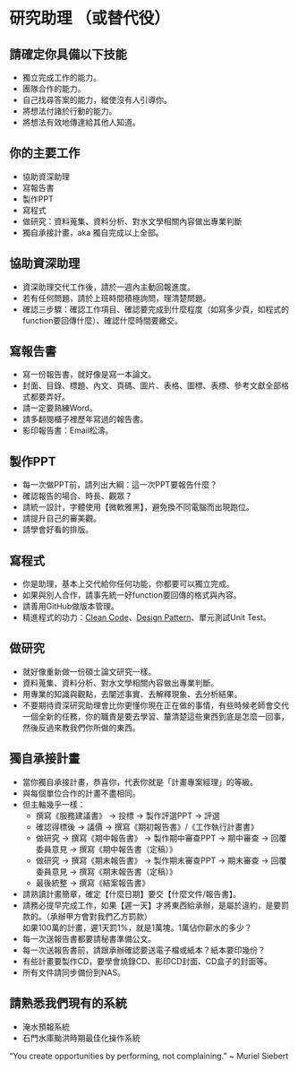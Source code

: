 # 研究助理 （或替代役）

## 請確定你具備以下技能

- 獨立完成工作的能力。
- 團隊合作的能力。
- 自己找尋答案的能力，縱使沒有人引導你。
- 將想法付諸於行動的能力。
- 將想法有效地傳達給其他人知道。

## 你的主要工作

- 協助資深助理
- 寫報告書
- 製作PPT
- 寫程式
- 做研究：資料蒐集、資料分析、對水文學相關內容做出專業判斷
- 獨自承接計畫，aka 獨自完成以上全部。

## 協助資深助理

- 資深助理交代工作後，請於一週內主動回報進度。
- 若有任何問題，請於上班時間積極詢問，理清楚問題。
- 確認三步驟：確認工作項目、確認要完成到什麼程度（如寫多少頁，如程式的function要回傳什麼）、確認什麼時間要繳交。

## 寫報告書

- 寫一份報告書，就好像是寫一本論文。
- 封面、目錄、標題、內文、頁碼、圖片、表格、圖標、表標、參考文獻全部格式都要弄好。
- 請一定要熟練Word。
- 請多翻閱櫃子裡歷年寫過的報告書。
- 影印報告書：Email松濤。

## 製作PPT

- 每一次做PPT前，請列出大綱：這一次PPT要報告什麼？
- 確認報告的場合、時長、觀眾？
- 請統一設計，字體使用【微軟雅黑】，避免換不同電腦而出現跑位。
- 請提升自己的審美觀。
- 請學會好看的排版。

## 寫程式

- 你是助理，基本上交代給你任何功能，你都要可以獨立完成。
- 如果與別人合作，請事先統一好function要回傳的格式與內容。
- 請善用GitHub做版本管理。
- 精進程式的功力：[Clean Code](https://www.youtube.com/watch?v=7EmboKQH8lM&list=PLmmYSbUCWJ4x1GO839azG_BBw8rkh-zOj)、[Design Pattern](https://refactoring.guru/design-patterns)、單元測試Unit Test。

## 做研究

- 就好像重新做一份碩士論文研究一樣。
- 資料蒐集、資料分析、對水文學相關內容做出專業判斷。
- 用專業的知識與觀點，去闡述事實、去解釋現象、去分析結果。
- 不要期待資深研究助理會比你更懂你現在正在做的事情，有些時候老師會交代一個全新的任務，你的職責是要去學習、釐清楚這些東西到底是怎麼一回事，然後反過來教我們你所做的東西。

## 獨自承接計畫

- 當你獨自承接計畫，恭喜你，代表你就是「計畫專案經理」的等級。
- 與每個單位合作的計畫不盡相同。
- 但主軸幾乎一樣：
    - 撰寫《服務建議書》 -> 投標 -> 製作評選PPT -> 評選
    - 確認得標後 -> 議價 -> 撰寫《期初報告書》/《工作執行計畫書》
    - 做研究 -> 撰寫《期中報告書》 -> 製作期中審查PPT -> 期中審查 -> 回覆委員意見 -> 撰寫《期中報告書（定稿）》
    - 做研究 -> 撰寫《期末報告書》 -> 製作期末審查PPT -> 期末審查 -> 回覆委員意見 -> 撰寫《期末報告書（定稿）》
    - 最後統整 -> 撰寫《結案報告書》
- 請熟讀計畫簡章，確定【什麼日期】要交【什麼文件/報告書】。
- 請務必提早完成工作，如果【遲一天】才將東西給承辦，是屬於違約，是要罰款的。（承辦甲方會對我們乙方罰款）<br/>
如果100萬的計畫，遲1天罰1%，就是1萬塊。1萬佔你薪水的多少？
- 每一次送報告書都要請秘書準備公文。
- 每一次送報告書前，請跟承辦確認要送電子檔或紙本？紙本要印幾份？
- 有些計畫要製作CD，要學會燒錄CD、影印CD封面、CD盒子的封面等。
- 所有文件請同步備份到NAS。

## 請熟悉我們現有的系統

- 淹水預報系統
- 石門水庫颱洪時期最佳化操作系統

“You create opportunities by performing, not complaining.” ~ Muriel Siebert
